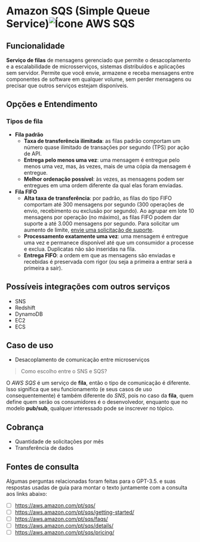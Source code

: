 # Amazon SQS (Simple Queue Service)![Ícone AWS SQS](https://icon.icepanel.io/AWS/svg/App-Integration/Simple-Queue-Service.svg)
 
## Funcionalidade  
**Serviço de filas** de mensagens gerenciado que permite o desacoplamento e a escalabilidade de microsserviços, sistemas distribuídos e aplicações sem servidor.
Permite que você envie, armazene e receba mensagens entre componentes de software em qualquer volume, sem perder mensagens ou precisar que outros serviços estejam disponíveis.

## Opções e Entendimento  
### Tipos de fila

-   **Fila padrão**
    -   **Taxa de transferência ilimitada**: as filas padrão comportam um número quase ilimitado de transações por segundo (TPS) por ação de API.
    -   **Entrega pelo menos uma vez**: uma mensagem é entregue pelo menos uma vez, mas, às vezes, mais de uma cópia da mensagem é entregue.
    -   **Melhor ordenação possível**: às vezes, as mensagens podem ser entregues em uma ordem diferente da qual elas foram enviadas.
-   **Fila FIFO**
    -   **Alta taxa de transferência**: por padrão, as filas do tipo FIFO comportam até 300 mensagens por segundo (300 operações de envio, recebimento ou exclusão por segundo). Ao agrupar em lote 10 mensagens por operação (no máximo), as filas FIFO podem dar suporte a até 3.000 mensagens por segundo. Para solicitar um aumento de limite, [envie uma solicitação de suporte](https://console.aws.amazon.com/support/v1?#/case/create).
    -   **Processamento exatamente uma vez**: uma mensagem é entregue uma vez e permanece disponível até que um consumidor a processe e exclua. Duplicatas não são inseridas na fila.
    -   **Entrega FIFO**: a ordem em que as mensagens são enviadas e recebidas é preservada com rigor (ou seja a primeira a entrar será a primeira a sair).


## Possíveis integrações com outros serviços  
-   SNS
-   Redshift
-   DynamoDB
-   EC2
-   ECS


## Caso de uso  
-   Desacoplamento de comunicação entre microserviços

> Como escolho entre o SNS e SQS?

O *AWS SQS* é um serviço de **fila**, então o tipo de comunicação é diferente. Isso significa que seu funcionamento (e seus casos de uso consequentemente) é também diferente do *SNS*, pois no caso da **fila**, quem define quem serão os consumidores é o desenvolvedor, enquanto que no modelo **pub/sub**, qualquer interessado pode se inscrever no tópico.


## Cobrança  
-   Quantidade de solicitações por mês
-   Transferência de dados


## Fontes de consulta
Algumas perguntas relacionadas foram feitas para o GPT-3.5. e suas respostas usadas de guia para montar o texto juntamente com a consulta aos links abaixo:
- [ ] https://aws.amazon.com/pt/sqs/
- [ ] https://aws.amazon.com/pt/sqs/getting-started/
- [ ] https://aws.amazon.com/pt/sqs/faqs/
- [ ] https://aws.amazon.com/pt/sqs/details/
- [ ] https://aws.amazon.com/pt/sqs/pricing/
